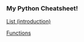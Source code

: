 ### My Python Cheatsheet!


 [List (introduction)](https://github.com/Omid-Mohajerani/pyclass/wiki/List-in-Python)
 
 [Functions](https://github.com/Omid-Mohajerani/pyclass/wiki/Functions-in-Python)
